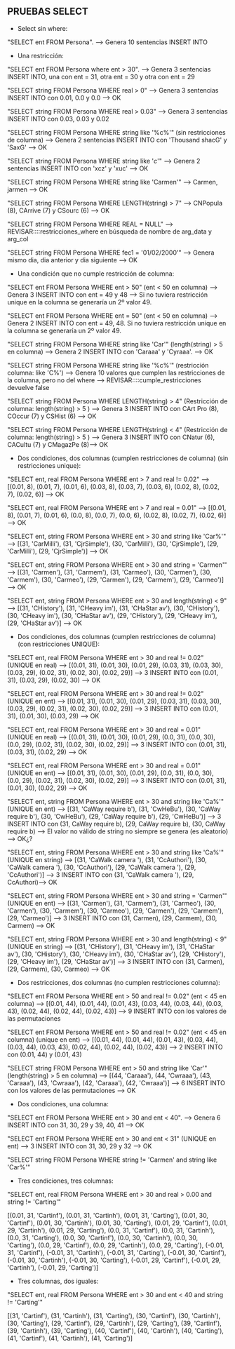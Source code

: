 ## PRUEBAS SELECT
- Select sin where:

"SELECT ent FROM Persona". --> Genera 10 sentencias INSERT INTO


- Una restricción:

"SELECT ent FROM Persona where ent > 30". --> Genera 3 sentencias INSERT INTO, una con ent = 31,
otra ent = 30 y otra con ent = 29

"SELECT string FROM Persona WHERE real > 0" --> Genera 3 sentencias INSERT INTO con 0.01, 0.0 y 0.0
--> OK

"SELECT string FROM Persona WHERE real > 0.03" --> Genera 3 sentencias INSERT INTO con 0.03, 0.03
y 0.02

"SELECT string FROM Persona WHERE string like '%c%'" (sin restricciones de columna) --> 
Genera 2 sentencias INSERT INTO con 'Thousand shacG' y 'SaxG' --> OK

"SELECT string FROM Persona WHERE string like '_c_'" --> Genera 2 sentencias INSERT INTO con 'xcz' y 'xuc' --> OK

"SELECT string FROM Persona WHERE string like 'Carmen'" --> Carmen, jarmen --> OK

"SELECT string FROM Persona WHERE LENGTH(string) > 7"  --> CNPopula (8), CArrive (7) y CSourc (6) --> OK

"SELECT string FROM Persona WHERE REAL = NULL" --> REVISAR::::restricciones_where en búsqueda de
nombre de arg_data y arg_col

"SELECT string FROM Persona WHERE fec1 = '01/02/2000'" --> Genera mismo dia, dia anterior y dia
siguiente --> OK


- Una condición que no cumple restricción de columna:

"SELECT ent FROM Persona WHERE ent > 50" (ent < 50 en columna) --> Genera 3 INSERT INTO con 
ent = 49 y 48 --> Si no tuviera restricción unique en la columna se generaría un 2º valor 49.

"SELECT ent FROM Persona WHERE ent = 50" (ent < 50 en columna) --> Genera 2 INSERT INTO con 
ent = 49, 48. Si no tuviera restricción unique en la columna se generaría un 2º valor 49.

"SELECT string FROM Persona WHERE string like 'Car'" (length(string) > 5 en columna) --> Genera 2 INSERT INTO con 'Caraaa' y 
'Cyraaa'. --> OK

"SELECT string FROM Persona WHERE string like '%c%'" (restricción columna: like 'C%') --> Genera 10 valores que cumplen
las restricciones de la columna, pero no del where --> REVISAR::::cumple_restricciones devuelve false

"SELECT string FROM Persona WHERE LENGTH(string) > 4" (Restricción de columna: length(string) > 5 ) --> 
Genera 3 INSERT INTO con CArt Pro (8), COccur  (7) y CSHist (6)  --> OK

"SELECT string FROM Persona WHERE LENGTH(string) < 4" (Restricción de columna: length(string) > 5 ) --> Genera 3 INSERT 
INTO con  CNatur (6), CACultu (7) y CMagazPe (8)--> OK


- Dos condiciones, dos columnas (cumplen restricciones de columna) (sin restricciones unique):

"SELECT ent, real FROM Persona WHERE ent > 7 and real != 0.02" --> [(0.01, 8), (0.01, 7), (0.01, 6), (0.03, 8), 
(0.03, 7), (0.03, 6), (0.02, 8), (0.02, 7), (0.02, 6)] --> OK

"SELECT ent, real FROM Persona WHERE ent > 7 and real = 0.01" --> [(0.01, 8), (0.01, 7), (0.01, 6), (0.0, 8), (0.0, 7), 
(0.0, 6), (0.02, 8), (0.02, 7), (0.02, 6)] --> OK

"SELECT ent, string FROM Persona WHERE ent > 30 and string like 'Car%'" --> [(31, 'CarMilli'), (31, 'CjrSimple'), 
(30, 'CarMilli'), (30, 'CjrSimple'), (29, 'CarMilli'), (29, 'CjrSimple')] --> OK

"SELECT ent, string FROM Persona WHERE ent > 30 and string = 'Carmen'" --> [(31, 'Carmen'), (31, 'Carmem'), 
(31, 'Carmeo'), (30, 'Carmen'), (30, 'Carmem'), (30, 'Carmeo'), (29, 'Carmen'), (29, 'Carmem'), (29, 'Carmeo')] --> OK

"SELECT ent, string FROM Persona WHERE ent > 30 and length(string) < 9" --> [(31, 'CHistory'), (31, 'CHeavy im'), 
(31, 'CHaStar av'), (30, 'CHistory'), (30, 'CHeavy im'), (30, 'CHaStar av'), (29, 'CHistory'), (29, 'CHeavy im'), 
(29, 'CHaStar av')] --> OK


- Dos condiciones, dos columnas (cumplen restricciones de columna) (con restricciones UNIQUE):

"SELECT ent, real FROM Persona WHERE ent > 30 and real != 0.02" (UNIQUE en real) --> [(0.01, 31), (0.01, 30), 
(0.01, 29), (0.03, 31), (0.03, 30), (0.03, 29), (0.02, 31), (0.02, 30), (0.02, 29)] --> 3 INSERT INTO con (0.01, 31),
(0.03, 29), (0.02, 30) --> OK

"SELECT ent, real FROM Persona WHERE ent > 30 and real != 0.02" (UNIQUE en ent) --> [(0.01, 31), (0.01, 30), 
(0.01, 29), (0.03, 31), (0.03, 30), (0.03, 29), (0.02, 31), (0.02, 30), (0.02, 29)] --> 3 INSERT INTO con (0.01, 31),
(0.01, 30), (0.03, 29) --> OK

"SELECT ent, real FROM Persona WHERE ent > 30 and real = 0.01" (UNIQUE en real) --> [(0.01, 31), (0.01, 30), (0.01, 29),
(0.0, 31), (0.0, 30), (0.0, 29), (0.02, 31), (0.02, 30), (0.02, 29)] --> 3 INSERT INTO con (0.01, 31),
(0.03, 31), (0.02, 29) --> OK

"SELECT ent, real FROM Persona WHERE ent > 30 and real = 0.01" (UNIQUE en ent) --> [(0.01, 31), (0.01, 30), (0.01, 29),
(0.0, 31), (0.0, 30), (0.0, 29), (0.02, 31), (0.02, 30), (0.02, 29)] --> 3 INSERT INTO con (0.01, 31),
(0.01, 30), (0.02, 29) --> OK

"SELECT ent, string FROM Persona WHERE ent > 30 and string like 'Ca%'" (UNIQUE en ent) --> [(31, 'CaWay require b'),
(31, 'CwHeBu'), (30, 'CaWay require b'), (30, 'CwHeBu'), (29, 'CaWay require b'), (29, 'CwHeBu')]
 --> 3 INSERT INTO con (31, CaWay require b), (29, CaWay require b), (30, CaWay require b) --> El valor no válido
de string no siempre se genera (es aleatorio) --> OK¿?

"SELECT ent, string FROM Persona WHERE ent > 30 and string like 'Ca%'" (UNIQUE en string) --> [(31, 'CaWalk camera '), 
(31, 'CcAuthori'), (30, 'CaWalk camera '), (30, 'CcAuthori'), (29, 'CaWalk camera '), (29, 'CcAuthori')] --> 
3 INSERT INTO con (31, 'CaWalk camera '), (29, CcAuthori)--> OK

"SELECT ent, string FROM Persona WHERE ent > 30 and string = 'Carmen'" (UNIQUE en ent) --> [(31, 'Carmen'), (31, 'Carmem'), 
(31, 'Carmeo'), (30, 'Carmen'), (30, 'Carmem'), (30, 'Carmeo'), (29, 'Carmen'), (29, 'Carmem'), (29, 'Carmeo')] --> 
3 INSERT INTO con (31, Carmen), (29, Carmem), (30, Carmem) --> OK

"SELECT ent, string FROM Persona WHERE ent > 30 and length(string) < 9" (UNIQUE en string) --> [(31, 'CHistory'), (31, 'CHeavy im'), 
(31, 'CHaStar av'), (30, 'CHistory'), (30, 'CHeavy im'), (30, 'CHaStar av'), (29, 'CHistory'), (29, 'CHeavy im'), 
(29, 'CHaStar av')] --> 3 INSERT INTO con (31, Carmen), (29, Carmem), (30, Carmeo) --> OK


- Dos restricciones, dos columnas (no cumplen restricciones columna):

"SELECT ent FROM Persona WHERE ent > 50 and real != 0.02" (ent < 45 en columna) --> [(0.01, 44), (0.01, 44), (0.01, 43),
(0.03, 44), (0.03, 44), (0.03, 43), (0.02, 44), (0.02, 44), (0.02, 43)] --> 9 INSERT INTO con los valores de las 
permutaciones

"SELECT ent FROM Persona WHERE ent > 50 and real != 0.02" (ent < 45 en columna) (unique en ent) --> [(0.01, 44), 
(0.01, 44), (0.01, 43), (0.03, 44), (0.03, 44), (0.03, 43), (0.02, 44), (0.02, 44), (0.02, 43)] --> 2 INSERT INTO con
(0.01, 44) y (0.01, 43)

"SELECT string FROM Persona WHERE ent > 50 and string like 'Car'"(length(string) > 5 en columna) --> [(44, 'Caraaa'), 
(44, 'Cwraaa'), (43, 'Caraaa'), (43, 'Cwraaa'), (42, 'Caraaa'), (42, 'Cwraaa')] --> 6 INSERT INTO con los valores de 
las permutaciones --> OK


- Dos condiciones, una columna:

"SELECT ent FROM Persona WHERE ent > 30 and ent < 40". --> Genera 6 INSERT INTO con 31, 30, 29 y 39, 40, 41 --> OK

"SELECT ent FROM Persona WHERE ent > 30 and ent < 31" (UNIQUE en ent) --> 3 INSERT INTO con 31, 30, 29 y 32 --> OK

"SELECT string FROM Persona WHERE string != 'Carmen' and string like 'Car%'"



- Tres condiciones, tres columnas:

"SELECT ent, real  FROM Persona WHERE ent > 30 and real > 0.00 and string != 'Carting'"

[(0.01, 31, 'Cartinf'), (0.01, 31, 'Cartinh'), (0.01, 31, 'Carting'), (0.01, 30, 'Cartinf'), (0.01, 30, 'Cartinh'), (0.01, 30, 'Carting'), (0.01, 29, 'Cartinf'), (0.01, 29, 'Cartinh'), (0.01, 29, 'Carting'), (0.0, 31, 'Cartinf'), (0.0, 31, 'Cartinh'), (0.0, 31, 'Carting'), (0.0, 30, 'Cartinf'), (0.0, 30, 'Cartinh'), (0.0, 30, 'Carting'), (0.0, 29, 'Cartinf'), (0.0, 29, 'Cartinh'), (0.0, 29, 'Carting'), (-0.01, 31, 'Cartinf'), (-0.01, 31, 'Cartinh'), (-0.01, 31, 'Carting'), (-0.01, 30, 'Cartinf'), (-0.01, 30, 'Cartinh'), (-0.01, 30, 'Carting'), (-0.01, 29, 'Cartinf'), (-0.01, 29, 'Cartinh'), (-0.01, 29, 'Carting')]


- Tres columnas, dos iguales:

"SELECT ent, real  FROM Persona WHERE ent > 30 and ent < 40 and string != 'Carting'"

[(31, 'Cartinf'), (31, 'Cartinh'), (31, 'Carting'), (30, 'Cartinf'), (30, 'Cartinh'), (30, 'Carting'), (29, 'Cartinf'), (29, 'Cartinh'), (29, 'Carting'), (39, 'Cartinf'), (39, 'Cartinh'), (39, 'Carting'), (40, 'Cartinf'), (40, 'Cartinh'), (40, 'Carting'), (41, 'Cartinf'), (41, 'Cartinh'), (41, 'Carting')]

